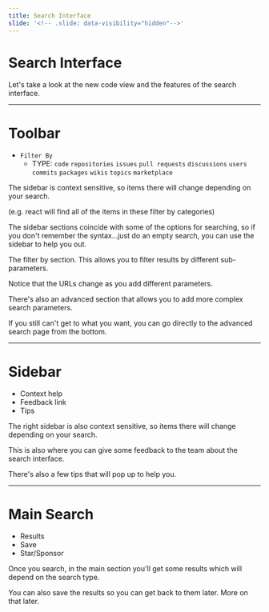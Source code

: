 ```yaml
---
title: Search Interface
slide: '<!-- .slide: data-visibility="hidden"-->'
---
```


<!-- .slide: data-state="layout-title" class="bg-dark"-->

# Search Interface

> >

Let's take a look at the new code view and the features of the search interface.

---

<!-- .slide: data-state="layout-code-list" -->

# Toolbar

- `Filter By`
  - TYPE: `code` `repositories` `issues` `pull requests` `discussions` `users` `commits` `packages` `wikis` `topics` `marketplace`

> >

The sidebar is context sensitive, so items there will change depending on your search.

(e.g. react will find all of the items in these filter by categories)

The sidebar sections coincide with some of the options for searching, so if you don't remember the syntax...just do an empty search, you can use the sidebar to help you out.

The filter by section. This allows you to filter results by different sub-parameters.

Notice that the URLs change as you add different parameters.

There's also an advanced section that allows you to add more complex search parameters.

If you still can't get to what you want, you can go directly to the advanced search page from the bottom.

---

# Sidebar

- Context help
- Feedback link
- Tips

> >

The right sidebar is also context sensitive, so items there will change depending on your search.

This is also where you can give some feedback to the team about the search interface.

There's also a few tips that will pop up to help you.

---

<!-- .slide: data-state="layout-code-list" -->

# Main Search

- Results
- Save
- Star/Sponsor

> >

Once you search, in the main section you'll get some results which will depend on the search type.

You can also save the results so you can get back to them later. More on that later.

